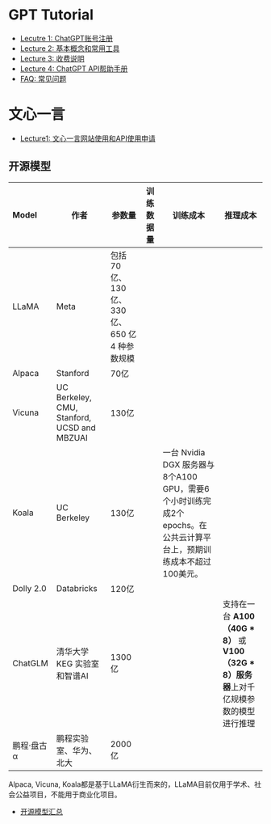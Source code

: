 # GPT Tutorial

* [Lecutre 1: ChatGPT账号注册](./lecture01.md)
* [Lecture 2: 基本概念和常用工具](./lecture02.md)
* [Lecture 3: 收费说明](./lecture03.md)
* [Lecture 4: ChatGPT API帮助手册](./lecture04.md)
* [FAQ: 常见问题](./chatgpt_faq.md)



# 文心一言

* [Lecture1: 文心一言网站使用和API使用申请](./baidu/lecture01.md)



## 开源模型

| Model      | 作者                                        | 参数量                                          | 训练数据量 | 训练成本                                                     | 推理成本                                                     |
| :--------- | ------------------------------------------- | ----------------------------------------------- | ---------- | ------------------------------------------------------------ | ------------------------------------------------------------ |
| LLaMA      | Meta                                        | 包括 70 亿、130 亿、330 亿、650 亿 4 种参数规模 |            |                                                              |                                                              |
| Alpaca     | Stanford                                    | 70亿                                            |            |                                                              |                                                              |
| Vicuna     | UC Berkeley, CMU, Stanford, UCSD and MBZUAI | 130亿                                           |            |                                                              |                                                              |
| Koala      | UC Berkeley                                 | 130亿                                           |            | 一台 Nvidia DGX 服务器与8个A100 GPU，需要6个小时训练完成2个epochs。在公共云计算平台上，预期训练成本不超过100美元。 |                                                              |
| Dolly 2.0  | Databricks                                  | 120亿                                           |            |                                                              |                                                              |
| ChatGLM    | 清华大学KEG 实验室和智谱AI                  | 1300亿                                          |            |                                                              | 支持在一台 **A100（40G \* 8）** 或 **V100（32G \* 8）服务器**上对千亿规模参数的模型进行推理 |
| 鹏程·盘古α | 鹏程实验室、华为、北大                      | 2000亿                                          |            |                                                              |                                                              |

Alpaca, Vicuna, Koala都是基于LLaMA衍生而来的，LLaMA目前仅用于学术、社会公益项目，不能用于商业化项目。

* [开源模型汇总](./open-source.md)
